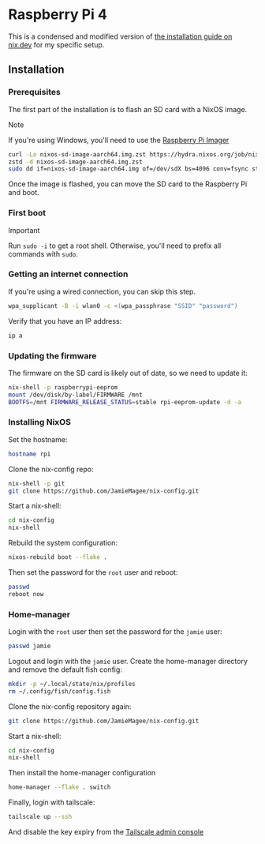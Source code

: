 # Raspberry Pi 4

This is a condensed and modified version of [the installation guide on nix.dev][1] for my specific setup.

## Installation

### Prerequisites

The first part of the installation is to flash an SD card with a NixOS image.

> [!NOTE]
> If you're using Windows, you'll need to use the [Raspberry Pi Imager][2]

```bash
curl -Lo nixos-sd-image-aarch64.img.zst https://hydra.nixos.org/job/nixos/trunk-combined/nixos.sd_image.aarch64-linux/latest/download-by-type/file/sd-image
zstd -d nixos-sd-image-aarch64.img.zst
sudo dd if=nixos-sd-image-aarch64.img of=/dev/sdX bs=4096 conv=fsync status=progress
```

Once the image is flashed, you can move the SD card to the Raspberry Pi and boot.

### First boot

> [!IMPORTANT]
> Run `sudo -i` to get a root shell.
> Otherwise, you'll need to prefix all commands with `sudo`.

### Getting an internet connection

If you're using a wired connection, you can skip this step.

```bash
wpa_supplicant -B -i wlan0 -c <(wpa_passphrase "SSID" "password")
```

Verify that you have an IP address:

```bash
ip a
```

### Updating the firmware

The firmware on the SD card is likely out of date, so we need to update it:

```bash
nix-shell -p raspberrypi-eeprom
mount /dev/disk/by-label/FIRMWARE /mnt
BOOTFS=/mnt FIRMWARE_RELEASE_STATUS=stable rpi-eeprom-update -d -a
```

### Installing NixOS

Set the hostname:

```bash
hostname rpi
```

Clone the nix-config repo:

```bash
nix-shell -p git
git clone https://github.com/JamieMagee/nix-config.git
```

Start a nix-shell:

```bash
cd nix-config
nix-shell
```

Rebuild the system configuration:

```bash
nixos-rebuild boot --flake .
```

Then set the password for the `root` user and reboot:

```bash
passwd
reboot now
```

### Home-manager

Login with the `root` user then set the password for the `jamie` user:

```bash
passwd jamie
```

Logout and login with the `jamie` user.
Create the home-manager directory and remove the default fish config:

```bash
mkdir -p ~/.local/state/nix/profiles
rm ~/.config/fish/config.fish
```

Clone the nix-config repository again:

```bash
git clone https://github.com/JamieMagee/nix-config.git
```

Start a nix-shell:

```bash
cd nix-config
nix-shell
```

Then install the home-manager configuration

```bash
home-manager --flake . switch
```

Finally, login with tailscale:

```bash
tailscale up --ssh
```

And disable the key expiry from the [Tailscale admin console][3]

[1]: https://nix.dev/tutorials/nixos/installing-nixos-on-a-raspberry-pi
[2]: https://www.raspberrypi.com/software/
[3]: https://login.tailscale.com/admin/machines
